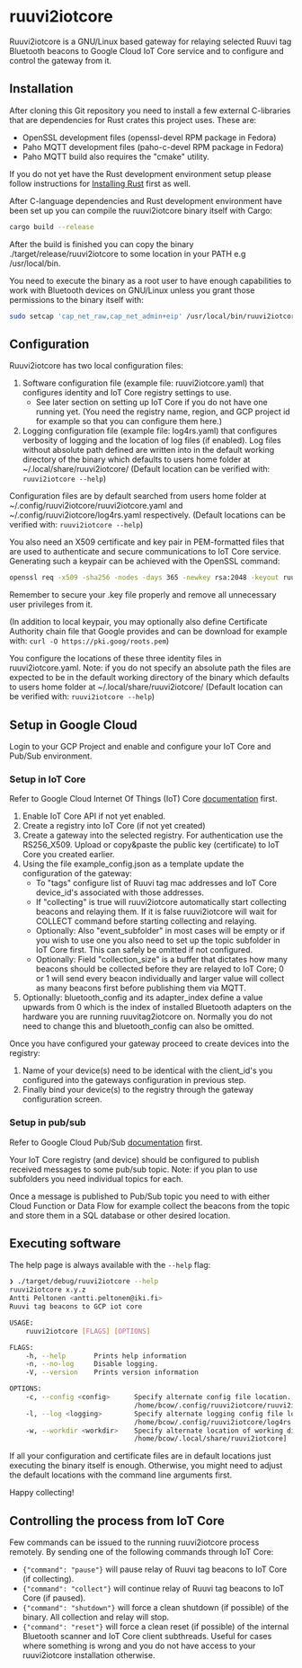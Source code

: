 # ruuvi2iotcore

Ruuvi2iotcore is a GNU/Linux based gateway for relaying selected Ruuvi tag Bluetooth beacons to Google Cloud IoT Core service and to configure and control the gateway from it.

## Installation

After cloning this Git repository you need to install a few external C-libraries that are dependencies for Rust crates this project uses. These are:

* OpenSSL development files (openssl-devel RPM package in Fedora)
* Paho MQTT development files (paho-c-devel RPM package in Fedora)
* Paho MQTT build also requires the "cmake" utility.

If you do not yet have the Rust development environment setup please follow instructions for [Installing Rust](https://rustup.rs/) first as well.

After C-language dependencies and Rust development environment have been set up you can compile the ruuvi2iotcore binary itself with Cargo:

```sh
cargo build --release
```

After the build is finished you can copy the binary ./target/release/ruuvi2iotcore to some location in your PATH e.g /usr/local/bin.

You need to execute the binary as a root user to have enough capabilities to work with Bluetooth devices on GNU/Linux unless you grant those permissions to the binary itself with:

```sh
sudo setcap 'cap_net_raw,cap_net_admin+eip' /usr/local/bin/ruuvi2iotcore
```

## Configuration

Ruuvi2iotcore has two local configuration files:

1. Software configuration file (example file: ruuvi2iotcore.yaml) that configures identity and IoT Core registry settings to use.
    * See later section on setting up IoT Core if you do not have one running yet. (You need the registry name, region, and GCP project id for example so that you can configure them here.)
2. Logging configuration file (example file: log4rs.yaml) that configures verbosity of logging and the location of log files (if enabled). Log files without absolute path defined are written into in the default working directory of the binary which defaults to users home folder at ~/.local/share/ruuvi2iotcore/ (Default location can be verified with: ```ruuvi2iotcore --help```)

Configuration files are by default searched from users home folder at ~/.config/ruuvi2iotcore/ruuvi2iotcore.yaml and ~/.config/ruuvi2iotcore/log4rs.yaml respectively. (Default locations can be verified with: ```ruuvi2iotcore --help```)

You also need an X509 certificate and key pair in PEM-formatted files that are used to authenticate and secure communications to IoT Core service. Generating such a keypair can be achieved with the OpenSSL command:

```sh
openssl req -x509 -sha256 -nodes -days 365 -newkey rsa:2048 -keyout ruuvi2iotcore.key -out ruuvi2iotcore.crt
```

Remember to secure your .key file properly and remove all unnecessary user privileges from it.

(In addition to local keypair, you may optionally also define Certificate Authority chain file that Google provides and can be download for example with: ```curl -O https://pki.goog/roots.pem```)

You configure the locations of these three identity files in ruuvi2iotcore.yaml. Note: if you do not specify an absolute path the files are expected to be in the default working directory of the binary which defaults to users home folder at ~/.local/share/ruuvi2iotcore/ (Default location can be verified with: ```ruuvi2iotcore --help```)

## Setup in Google Cloud

Login to your GCP Project and enable and configure your IoT Core and Pub/Sub environment.

### Setup in IoT Core

Refer to Google Cloud Internet Of Things (IoT) Core [documentation](https://cloud.google.com/iot/docs) first.

1. Enable IoT Core API if not yet enabled.
2. Create a registry into IoT Core (if not yet created)
3. Create a gateway into the selected registry. For authentication use the RS256_X509. Upload or copy&paste the public key (certificate) to IoT Core you created earlier.
4. Using the file example_config.json as a template update the configuration of the gateway:
    * To "tags" configure list of Ruuvi tag mac addresses and IoT Core device_id's associated with those addresses.
    * If "collecting" is true will ruuvi2iotcore automatically start collecting beacons and relaying them. If it is false ruuvi2iotcore will wait for COLLECT command before starting collecting and relaying.
    * Optionally: Also "event_subfolder" in most cases will be empty or if you wish to use one you also need to set up the topic subfolder in IoT Core first. This can safely be omitted if not configured.
    * Optionally: Field "collection_size" is a buffer that dictates how many beacons should be collected before they are relayed to IoT Core; 0 or 1 will send every beacon individually and larger value will collect as many beacons first before publishing them via MQTT.
5. Optionally: bluetooth_config and its adapter_index define a value upwards from 0 which is the index of installed Bluetooth adapters on the hardware you are running ruuvitag2iotcore on. Normally you do not need to change this and bluetooth_config can also be omitted.

Once you have configured your gateway proceed to create devices into the registry:

1. Name of your device(s) need to be identical with the client_id's you configured into the gateways configuration in previous step.
2. Finally bind your device(s) to the registry through the gateway configuration screen.

### Setup in pub/sub

Refer to Google Cloud Pub/Sub [documentation](https://cloud.google.com/pubsub/docs) first.

Your IoT Core registry (and device) should be configured to publish received messages to some pub/sub topic. Note: if you plan to use subfolders you need individual topics for each.

Once a message is published to Pub/Sub topic you need to with either Cloud Function or Data Flow for example collect the beacons from the topic and store them in a SQL database or other desired location.

## Executing software

The help page is always available with the ```--help``` flag:

```sh
❯ ./target/debug/ruuvi2iotcore --help
ruuvi2iotcore x.y.z
Antti Peltonen <antti.peltonen@iki.fi>
Ruuvi tag beacons to GCP iot core

USAGE:
    ruuvi2iotcore [FLAGS] [OPTIONS]

FLAGS:
    -h, --help       Prints help information
    -n, --no-log     Disable logging.
    -V, --version    Prints version information

OPTIONS:
    -c, --config <config>      Specify alternate config file location. [default:
                               /home/bcow/.config/ruuvi2iotcore/ruuvi2iotcore.yaml]
    -l, --log <logging>        Specify alternate logging config file location. [default:
                               /home/bcow/.config/ruuvi2iotcore/log4rs.yaml]
    -w, --workdir <workdir>    Specify alternate location of working directory. [default:
                               /home/bcow/.local/share/ruuvi2iotcore]
```

If all your configuration and certificate files are in default locations just executing the binary itself is enough. Otherwise, you might need to adjust the default locations with the command line arguments first.

Happy collecting!

## Controlling the process from IoT Core

Few commands can be issued to the running ruuvi2iotcore process remotely. By sending one of the following commands through IoT Core:

* ```{"command": "pause"}``` will pause relay of Ruuvi tag beacons to IoT Core (if collecting).
* ```{"command": "collect"}``` will continue relay of Ruuvi tag beacons to IoT Core (if paused).
* ```{"command": "shutdown"}``` will force a clean shutdown (if possible) of the binary. All collection and relay will stop.
* ```{"command": "reset"}``` will force a clean reset (if possible) of the internal Bluetooth scanner and IoT Core client subthreads. Useful for cases where something is wrong and you do not have access to your ruuvi2iotcore installation otherwise.
